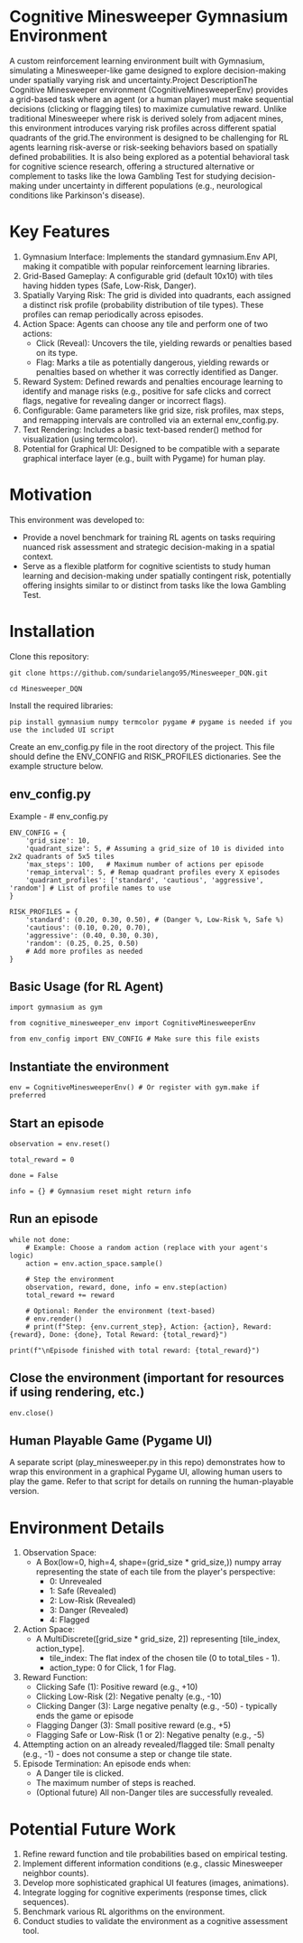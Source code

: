 # Cognitive Minesweeper Gymnasium Environment

A custom reinforcement learning environment built with Gymnasium, simulating a Minesweeper-like game designed to explore decision-making under spatially varying risk and uncertainty.Project DescriptionThe Cognitive Minesweeper environment (CognitiveMinesweeperEnv) provides a grid-based task where an agent (or a human player) must make sequential decisions (clicking or flagging tiles) to maximize cumulative reward. Unlike traditional Minesweeper where risk is derived solely from adjacent mines, this environment introduces varying risk profiles across different spatial quadrants of the grid.The environment is designed to be challenging for RL agents learning risk-averse or risk-seeking behaviors based on spatially defined probabilities. It is also being explored as a potential behavioral task for cognitive science research, offering a structured alternative or complement to tasks like the Iowa Gambling Test for studying decision-making under uncertainty in different populations (e.g., neurological conditions like Parkinson's disease).

# Key Features

1. Gymnasium Interface: Implements the standard gymnasium.Env API, making it compatible with popular reinforcement learning libraries.
2. Grid-Based Gameplay: A configurable grid (default 10x10) with tiles having hidden types (Safe, Low-Risk, Danger).
3. Spatially Varying Risk: The grid is divided into quadrants, each assigned a distinct risk profile (probability distribution of tile types). These profiles can remap periodically across episodes.
4. Action Space: Agents can choose any tile and perform one of two actions:
   - Click (Reveal): Uncovers the tile, yielding rewards or penalties based on its type.
   - Flag: Marks a tile as potentially dangerous, yielding rewards or penalties based on whether it was correctly identified as Danger.
6. Reward System: Defined rewards and penalties encourage learning to identify and manage risks (e.g., positive for safe clicks and correct flags, negative for revealing danger or incorrect flags).
7. Configurable: Game parameters like grid size, risk profiles, max steps, and remapping intervals are controlled via an external env_config.py.
8. Text Rendering: Includes a basic text-based render() method for visualization (using termcolor).
9. Potential for Graphical UI: Designed to be compatible with a separate graphical interface layer (e.g., built with Pygame) for human play.

# Motivation

This environment was developed to:
   - Provide a novel benchmark for training RL agents on tasks requiring nuanced risk assessment and strategic decision-making in a spatial context.
   - Serve as a flexible platform for cognitive scientists to study human learning and decision-making under spatially contingent risk, potentially offering insights similar to or distinct from tasks like the Iowa Gambling Test.

# Installation
Clone this repository:
```
git clone https://github.com/sundarielango95/Minesweeper_DQN.git

cd Minesweeper_DQN
```
Install the required libraries:
```
pip install gymnasium numpy termcolor pygame # pygame is needed if you use the included UI script
```
Create an env_config.py file in the root directory of the project. This file should define the ENV_CONFIG and RISK_PROFILES dictionaries. See the example structure below.

## env_config.py 

Example - # env_config.py
```
ENV_CONFIG = {
    'grid_size': 10,
    'quadrant_size': 5, # Assuming a grid_size of 10 is divided into 2x2 quadrants of 5x5 tiles
    'max_steps': 100,   # Maximum number of actions per episode
    'remap_interval': 5, # Remap quadrant profiles every X episodes
    'quadrant_profiles': ['standard', 'cautious', 'aggressive', 'random'] # List of profile names to use
}

RISK_PROFILES = {
    'standard': (0.20, 0.30, 0.50), # (Danger %, Low-Risk %, Safe %)
    'cautious': (0.10, 0.20, 0.70),
    'aggressive': (0.40, 0.30, 0.30),
    'random': (0.25, 0.25, 0.50)
    # Add more profiles as needed
}
```
## Basic Usage (for RL Agent)
```
import gymnasium as gym

from cognitive_minesweeper_env import CognitiveMinesweeperEnv

from env_config import ENV_CONFIG # Make sure this file exists
```
## Instantiate the environment
```
env = CognitiveMinesweeperEnv() # Or register with gym.make if preferred
```
## Start an episode
```
observation = env.reset()

total_reward = 0

done = False

info = {} # Gymnasium reset might return info
```
## Run an episode
```
while not done:
    # Example: Choose a random action (replace with your agent's logic)
    action = env.action_space.sample()

    # Step the environment
    observation, reward, done, info = env.step(action)
    total_reward += reward

    # Optional: Render the environment (text-based)
    # env.render()
    # print(f"Step: {env.current_step}, Action: {action}, Reward: {reward}, Done: {done}, Total Reward: {total_reward}")

print(f"\nEpisode finished with total reward: {total_reward}")
```
## Close the environment (important for resources if using rendering, etc.)
```
env.close()
```
## Human Playable Game (Pygame UI)

A separate script (play_minesweeper.py in this repo) demonstrates how to wrap this environment in a graphical Pygame UI, allowing human users to play the game. Refer to that script for details on running the human-playable version.

# Environment Details
1. Observation Space:
   - A Box(low=0, high=4, shape=(grid_size * grid_size,)) numpy array representing the state of each tile from the player's perspective:
        - 0: Unrevealed
        - 1: Safe (Revealed)
        - 2: Low-Risk (Revealed)
        - 3: Danger (Revealed)
        - 4: Flagged
3. Action Space:
   - A MultiDiscrete([grid_size * grid_size, 2]) representing [tile_index, action_type].
        - tile_index: The flat index of the chosen tile (0 to total_tiles - 1).
        - action_type: 0 for Click, 1 for Flag.
5. Reward Function:
   - Clicking Safe (1): Positive reward (e.g., +10)
   - Clicking Low-Risk (2): Negative penalty (e.g., -10)
   - Clicking Danger (3): Large negative penalty (e.g., -50) - typically ends the game or episode
   - Flagging Danger (3): Small positive reward (e.g., +5)
   - Flagging Safe or Low-Risk (1 or 2): Negative penalty (e.g., -5)
7. Attempting action on an already revealed/flagged tile: Small penalty (e.g., -1) - does not consume a step or change tile state.
8. Episode Termination: An episode ends when:
   - A Danger tile is clicked.
   - The maximum number of steps is reached.
   - (Optional future) All non-Danger tiles are successfully revealed.

# Potential Future Work

1. Refine reward function and tile probabilities based on empirical testing.
2. Implement different information conditions (e.g., classic Minesweeper neighbor counts).
3. Develop more sophisticated graphical UI features (images, animations).
4. Integrate logging for cognitive experiments (response times, click sequences).
5. Benchmark various RL algorithms on the environment.
6. Conduct studies to validate the environment as a cognitive assessment tool.
